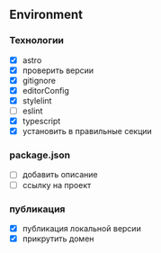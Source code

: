 ## Environment
### Технологии
- [x] astro
- [x] проверить версии
- [x] gitignore
- [x] editorConfig
- [x] stylelint
- [ ] eslint
- [x] typescript
- [x] установить в правильные секции
### package.json
- [ ] добавить описание
- [ ] ссылку на проект
### публикация
- [x] публикация локальной версии
- [x] прикрутить домен
